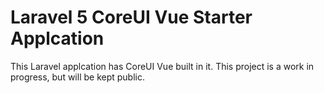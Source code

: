 # Laravel 5 CoreUI Vue Starter Applcation
This Laravel applcation has CoreUI Vue built in it. This project is a work in progress, but will be kept public.